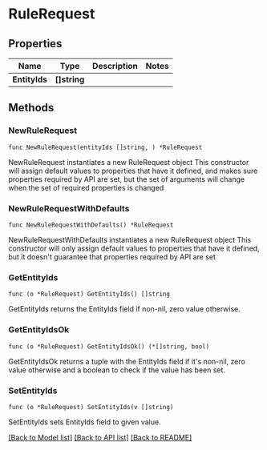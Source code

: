 # RuleRequest

## Properties

Name | Type | Description | Notes
------------ | ------------- | ------------- | -------------
**EntityIds** | **[]string** |  | 

## Methods

### NewRuleRequest

`func NewRuleRequest(entityIds []string, ) *RuleRequest`

NewRuleRequest instantiates a new RuleRequest object
This constructor will assign default values to properties that have it defined,
and makes sure properties required by API are set, but the set of arguments
will change when the set of required properties is changed

### NewRuleRequestWithDefaults

`func NewRuleRequestWithDefaults() *RuleRequest`

NewRuleRequestWithDefaults instantiates a new RuleRequest object
This constructor will only assign default values to properties that have it defined,
but it doesn't guarantee that properties required by API are set

### GetEntityIds

`func (o *RuleRequest) GetEntityIds() []string`

GetEntityIds returns the EntityIds field if non-nil, zero value otherwise.

### GetEntityIdsOk

`func (o *RuleRequest) GetEntityIdsOk() (*[]string, bool)`

GetEntityIdsOk returns a tuple with the EntityIds field if it's non-nil, zero value otherwise
and a boolean to check if the value has been set.

### SetEntityIds

`func (o *RuleRequest) SetEntityIds(v []string)`

SetEntityIds sets EntityIds field to given value.



[[Back to Model list]](../README.md#documentation-for-models) [[Back to API list]](../README.md#documentation-for-api-endpoints) [[Back to README]](../README.md)


